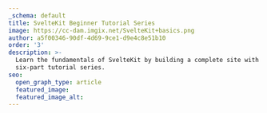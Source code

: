 ```yaml
---
_schema: default
title: SvelteKit Beginner Tutorial Series
image: https://cc-dam.imgix.net/SvelteKit+basics.png
author: a5f00346-90df-4d69-9ce1-d9e4c8e51b10
order: '3'
description: >-
  Learn the fundamentals of SvelteKit by building a complete site with this
  six-part tutorial series.
seo:
  open_graph_type: article
  featured_image:
  featured_image_alt:
---
```

